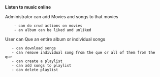 **Listen to music online**
  
  Administrator can add Movies and songs to that movies
  
        - can do crud actions on movies
        - an album can be liked and unliked
  
  User can Que an entire album or individual songs
  
       - can download songs
       - can remove individual song from the que or all of them from the que
       - can create a playlist
       - can add songs to playlist
       - can delete playlist
